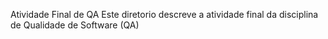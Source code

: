 Atividade Final de QA
Este diretorio descreve a atividade final da disciplina de Qualidade de Software (QA)
